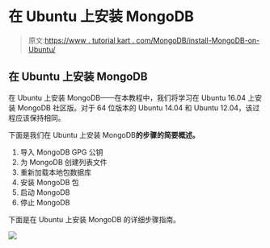 # 在 Ubuntu 上安装 MongoDB

> 原文:[https://www . tutorial kart . com/MongoDB/install-MongoDB-on-Ubuntu/](https://www.tutorialkart.com/mongodb/install-mongodb-on-ubuntu/)

## 在 Ubuntu 上安装 MongoDB

在 Ubuntu 上安装 MongoDB——在本教程中，我们将学习在 Ubuntu 16.04 上安装 MongoDB 社区版。对于 64 位版本的 Ubuntu 14.04 和 Ubuntu 12.04，该过程应该保持相同。

下面是我们在 Ubuntu 上安装 MongoDB**的步骤的简要概述。**

1.  导入 MongoDB GPG 公钥
2.  为 MongoDB 创建列表文件
3.  重新加载本地包数据库
4.  安装 MongoDB 包
5.  启动 MongoDB
6.  停止 MongoDB

下面是在 Ubuntu 上安装 MongoDB 的详细步骤指南。

[![](../Images/925da31b32d6bc3827932f6c8afb11bb.png)](https://www.tutorialkart.com/)